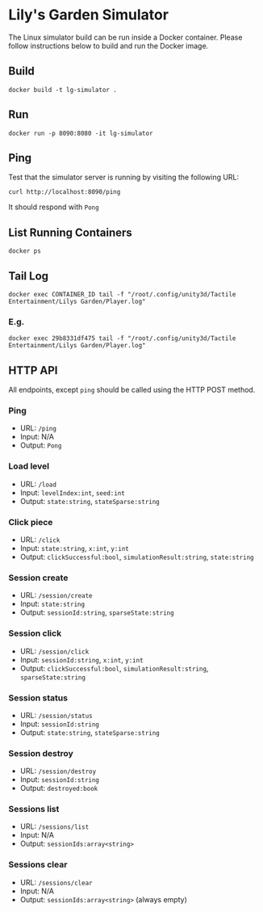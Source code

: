 # Lily's Garden Simulator

The Linux simulator build can be run inside a Docker container. Please follow instructions below to build and run the Docker image.

## Build
    docker build -t lg-simulator .
    
## Run
    docker run -p 8090:8080 -it lg-simulator
    
## Ping
Test that the simulator server is running by visiting the following URL:

    curl http://localhost:8090/ping
    
It should respond with `Pong`

## List Running Containers
	docker ps

## Tail Log
    docker exec CONTAINER_ID tail -f "/root/.config/unity3d/Tactile Entertainment/Lilys Garden/Player.log"
    
### E.g.
    
    docker exec 29b8331df475 tail -f "/root/.config/unity3d/Tactile Entertainment/Lilys Garden/Player.log"
    
    
## HTTP API

All endpoints, except `ping` should be called using the HTTP POST method.

### Ping

* URL: `/ping`
* Input: N/A
* Output: `Pong`

### Load level

* URL: `/load`
* Input: `levelIndex:int`, `seed:int`
* Output: `state:string`, `stateSparse:string`

### Click piece

* URL: `/click`
* Input: `state:string`, `x:int`, `y:int`
* Output: `clickSuccessful:bool`, `simulationResult:string`, `state:string`

### Session create

* URL: `/session/create`
* Input: `state:string`
* Output: `sessionId:string`, `sparseState:string`

### Session click

* URL: `/session/click`
* Input: `sessionId:string`, `x:int`, `y:int`
* Output: `clickSuccessful:bool`, `simulationResult:string`, `sparseState:string`

### Session status

* URL: `/session/status`
* Input: `sessionId:string`
* Output: `state:string`, `stateSparse:string`

### Session destroy

* URL: `/session/destroy`
* Input: `sessionId:string`
* Output: `destroyed:book`

### Sessions list

* URL: `/sessions/list`
* Input: N/A
* Output: `sessionIds:array<string>`

### Sessions clear

* URL: `/sessions/clear`
* Input: N/A
* Output: `sessionIds:array<string>` (always empty)